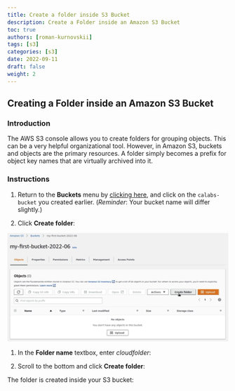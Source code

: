```yaml
---
title: Create a folder inside S3 Bucket
description: Create a Folder inside an Amazon S3 Bucket
toc: true
authors: [roman-kurnovskii]
tags: [s3]
categories: [s3]
date: 2022-09-11
draft: false
weight: 2
---
```


## Creating a Folder inside an Amazon S3 Bucket

### Introduction

The AWS S3 console allows you to create folders for grouping objects. This can be a very helpful organizational tool. However, in Amazon S3, buckets and objects are the primary resources. A folder simply becomes a prefix for object key names that are virtually archived into it.

### Instructions

1. Return to the **Buckets** menu by [clicking here](https://s3.console.aws.amazon.com/s3/home?region=us-west-2), and click on the `calabs-bucket` you created earlier. (_Reminder_: Your bucket name will differ slightly.)

2. Click **Create folder**:

![alt](./img/s3-create-folder-01.png)

1. In the **Folder name** textbox, enter _cloudfolder_:

4. Scroll to the bottom and click **Create folder**:

The folder is created inside your S3 bucket:
